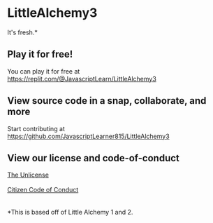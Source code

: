 # LittleAlchemy3
It's fresh.*
## Play it for free!
You can play it for free at https://replit.com/@JavascriptLearn/LittleAlchemy3
## View source code in a snap, collaborate, and more
Start contributing at https://github.com/JavascriptLearner815/LittleAlchemy3
## View our license and code-of-conduct
[The Unlicense](https://github.com/JavascriptLearner815/LittleAlchemy3/blob/master/LICENSE)<br/><br/>
[Citizen Code of Conduct](https://github.com/JavascriptLearner815/LittleAlchemy3/blob/master/CODE_OF_CONDUCT.md)
<br/>
<br/>
<br/>
*This is based off of Little Alchemy 1 and 2.
